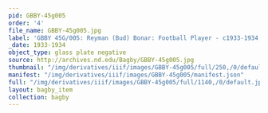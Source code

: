 ```yaml
---
pid: GBBY-45g005
order: '4'
file_name: GBBY-45g005.jpg
label: 'GBBY 45G/005: Reyman (Bud) Bonar: Football Player - c1933-1934'
_date: 1933-1934
object_type: glass plate negative
source: http://archives.nd.edu/Bagby/GBBY-45g005.jpg
thumbnail: "/img/derivatives/iiif/images/GBBY-45g005/full/250,/0/default.jpg"
manifest: "/img/derivatives/iiif/images/GBBY-45g005/manifest.json"
full: "/img/derivatives/iiif/images/GBBY-45g005/full/1140,/0/default.jpg"
layout: bagby_item
collection: bagby
---
```

